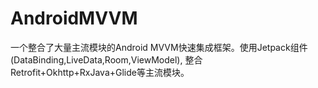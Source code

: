 # AndroidMVVM
一个整合了大量主流模块的Android MVVM快速集成框架。使用Jetpack组件(DataBinding,LiveData,Room,ViewModel), 整合Retrofit+Okhttp+RxJava+Glide等主流模块。
